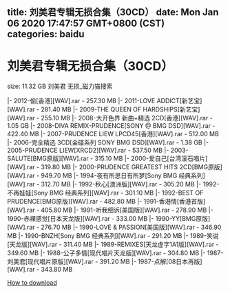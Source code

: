 
title: 刘美君专辑无损合集（30CD）
date: Mon Jan 06 2020 17:47:57 GMT+0800 (CST)    
categories: baidu
---

# 刘美君专辑无损合集（30CD）
size: 11.32 GB
 刘美君 无损_磁力猫搜索
 
|- 2012-偷[香港][WAV].rar - 257.30 MB
|- 2011-LOVE ADDICT[新艺宝][WAV].rar - 281.40 MB
|- 2009-THE QUEEN OF HARDSHIPS[新艺宝][WAV].rar - 255.10 MB
|- 2008-大开色界 新曲+精选 2CD[香港][WAV].rar - 1.05 GB
|- 2008-DIVA REMIX-PRUDENCE[SONY @ BMG DSD][WAV].rar - 422.40 MB
|- 2007-PRUDENCE LIEW LPCD45[香港][WAV].rar - 512.00 MB
|- 2006-完全精选 3CD[金碟系列 SONY BMG DSD][WAV].rar - 1.38 GB
|- 2005-PRUDENCE LIEW[XRCD2][WAV].rar - 537.50 MB
|- 2003-SALUTE[BMG原版][WAV].rar - 315.10 MB
|- 2000-爱自己[台湾滚石唱片][WAV].rar - 319.80 MB
|- 2000-PRUDENCE GREATEST HITS  2CD[BMG原版][WAV].rar - 949.70 MB
|- 1994-夜有所思日有所梦[Sony BMG 经典系列][WAV].rar - 312.70 MB
|- 1992-秋心[澳洲版][WAV].rar - 305.20 MB
|- 1992-不再娃娃[Sony BMG 经典系列][WAV].rar - 301.10 MB
|- 1992-BEST OF PRUDENCE[BMG原版][WAV].rar - 482.80 MB
|- 1991-香港情[香港首版][WAV].rar - 405.80 MB
|- 1991-听我细诉[美国版][WAV].rar - 278.90 MB
|- 1990-赤裸感觉[日本天龙版][WAV].rar - 333.00 MB
|- 1990-YY[BMG原版][WAV].rar - 276.70 MB
|- 1990-LOVE & PASSION[美国版][WAV].rar - 346.90 MB
|- 1990-BNZH[Sony BMG 经典系列][WAV].rar - 291.20 MB
|- 1989-笑说[天龙版][WAV].rar - 311.40 MB
|- 1989-REMIXES[天龙虚字1A1版][WAV].rar - 349.60 MB
|- 1988-公子多情[现代唱片天龙版][WAV].rar - 304.80 MB
|- 1987-刘美君[现代唱片原版][WAV].rar - 391.20 MB
|- 1987-点解[08日本再版][WAV].rar - 343.80 MB

[How to download](https://bpcam.bemobtrk.com/go/2ceec3aa-1ca2-46d6-b9ff-aaa5c184517c?jno=4175)